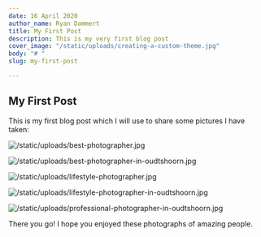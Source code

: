 ```yaml
---
date: 16 April 2020
author_name: Ryan Dammert
title: My First Post
description: This is my very first blog post
cover_image: "/static/uploads/creating-a-custom-theme.jpg"
body: "# "
slug: my-first-post

---
```

## My First Post

This is my first blog post which I will use to share some pictures I have taken:

![/static/uploads/best-photographer.jpg](https://app.forestry.io/sites/a63y3oncs07h-w/body-media//static/uploads/best-photographer.jpg)

![/static/uploads/best-photographer-in-oudtshoorn.jpg](https://app.forestry.io/sites/a63y3oncs07h-w/body-media//static/uploads/best-photographer-in-oudtshoorn.jpg)

![/static/uploads/lifestyle-photographer.jpg](https://app.forestry.io/sites/a63y3oncs07h-w/body-media//static/uploads/lifestyle-photographer.jpg)

![/static/uploads/lifestyle-photographer-in-oudtshoorn.jpg](https://app.forestry.io/sites/a63y3oncs07h-w/body-media//static/uploads/lifestyle-photographer-in-oudtshoorn.jpg)

![/static/uploads/professional-photographer-in-oudtshoorn.jpg](https://app.forestry.io/sites/a63y3oncs07h-w/body-media//static/uploads/professional-photographer-in-oudtshoorn.jpg)

There you go! I hope you enjoyed these photographs of amazing people.